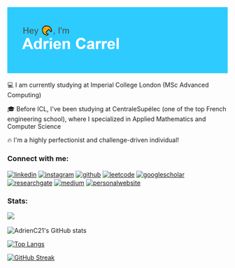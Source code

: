 <img src="https://github.com/AdrienC21/AdrienC21/blob/main/header.png" alt="hey">

💻 I am currently studying at Imperial College London (MSc Advanced Computing)

🎓 Before ICL, I've been studying at CentraleSupélec (one of the top French engineering school), where I specialized in Applied Mathematics and Computer Science

🔥 I'm a highly perfectionist and challenge-driven individual!


<h3 align="left">Connect with me:</h3>
<p align="left">

<a href="https://linkedin.com/in/adrien.carrel/" target="_blank"><img align="center" src="https://cdn.jsdelivr.net/npm/simple-icons@3.0.1/icons/linkedin.svg" alt="linkedin" height="39" width="52"/></a>
<a href="https://www.instagram.com/adrien.carrel" target="_blank"><img align="center" src="https://cdn.jsdelivr.net/npm/simple-icons@3.0.1/icons/instagram.svg" alt="instagram" height="39" width="52" /></a>
<a href="https://github.com/AdrienC21/" target="_blank"><img align="center" src="https://cdn.jsdelivr.net/npm/simple-icons@3.0.1/icons/github.svg" alt="github" height="39" width="52" /></a>
<a href="https://leetcode.com/acarrel/" target="_blank"><img align="center" src="https://cdn.jsdelivr.net/npm/simple-icons@3.0.1/icons/leetcode.svg" alt="leetcode" height="39" width="52" /></a>
<a href="https://scholar.google.com/citations?user=w1_KlvoAAAAJ&hl=fr" target="_blank"><img align="center" src="https://cdn.jsdelivr.net/npm/simple-icons@3.0.1/icons/googlescholar.svg" alt="googlescholar" height="39" width="52" /></a>
<a href="https://www.researchgate.net/profile/Adrien-Carrel" target="_blank"><img align="center" src="https://cdn.jsdelivr.net/npm/simple-icons@3.0.1/icons/researchgate.svg" alt="researchgate" height="39" width="52" /></a>
<a href="https://medium.com/@a.carrel" target="_blank"><img align="center" src="https://cdn.jsdelivr.net/npm/simple-icons@3.0.1/icons/medium.svg" alt="medium" height="39" width="52" /></a>
<a href="https://adriencarrel.com" target="_blank"><img align="center" src="https://cdn.jsdelivr.net/npm/simple-icons@3.0.1/icons/googlechrome.svg" alt="personalwebsite" height="39" width="52" /></a>
</p>

<h3 align="left">Stats:</h3>

![](https://komarev.com/ghpvc/?username=AdrienC21&color=red)

![AdrienC21's GitHub stats](https://github-readme-stats.vercel.app/api?username=AdrienC21&hide=prs,issues)

[![Top Langs](https://github-readme-stats.vercel.app/api/top-langs/?username=AdrienC21&layout=compact&hide=html,jupyter%20notebook)](https://github.com/anuraghazra/github-readme-stats)

[![GitHub Streak](https://github-readme-streak-stats.herokuapp.com/?user=AdrienC21)](https://git.io/streak-stats)
